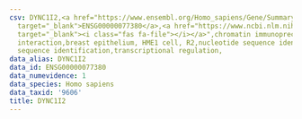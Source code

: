 ```yaml
---
csv: DYNC1I2,<a href="https://www.ensembl.org/Homo_sapiens/Gene/Summary?db=core;g=ENSG00000077380"
  target="_blank">ENSG00000077380</a>,<a href="https://www.ncbi.nlm.nih.gov/pubmed/22863008"
  target="_blank"><i class="fas fa-file"></i></a>",chromatin immunoprecipitation assay,direct
  interaction,breast epithelium, HME1 cell, R2,nucleotide sequence identification,nucleotide
  sequence identification,transcriptional regulation,
data_alias: DYNC1I2
data_id: ENSG00000077380
data_numevidence: 1
data_species: Homo sapiens
data_taxid: '9606'
title: DYNC1I2
---
```

